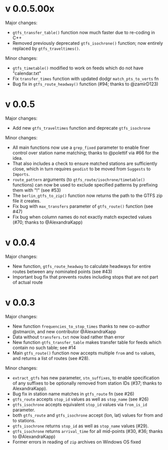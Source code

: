 # v 0.0.5.00x

Major changes:

- `gtfs_transfer_table()` function now much faster due to re-coding in C++
- Removed previously deprecated `gtfs_isochrone()` function; now entirely
  replaced by `gtfs_traveltimes()`.

Minor changes:

- `gtfs_timetable()` modified to work on feeds which do not have "calendar.txt"
- Fix `transfer_times` function with updated dodgr `match_pts_to_verts` fn
- Bug fix in `gtfs_route_headway()` function (#94; thanks to @zamirD123)


# v 0.0.5

Major changes:

- Add new `gtfs_traveltimes` function and deprecate `gtfs_isochrone`

Minor changes:

- All main functions now use a `grep_fixed` parameter to enable finer control
  over station name matching; thanks to @polettif via #66 for the idea.
- That also includes a check to ensure matched stations are sufficiently close,
  which in turn requires `geodist` to be moved from `Suggests` to `Imports`.
- `route_pattern` arguments (to `gtfs_route/isochrone/timetable()` functions)
  can now be used to exclude specified patterns by prefixing them with "!" (see
  #53)
- The `berlin_gtfs_to_zip()` function now returns the path to the GTFS zip file
  it creates.
- Fix bug with `max_transfers` parameter of `gtfs_route()` function (see #47)
- Fix bug when column names do not exactly match expected values (#70; thanks
  to @AlexandraKapp)

# v 0.0.4

Major changes:

- New function, `gtfs_route_headway` to calculate headways for entire routes
  between any nominated points (see #43)
- Important bug fix that prevents routes including stops that are not part of
  actual route


# v 0.0.3

Major changes:

- New function `frequencies_to_stop_times` thanks to new co-author @stmarcin,
  and new contributor @AlexandraKapp
- Data without `transfers.txt` now load rather than error
- New function `gtfs_transfer_table` makes transfer table for feeds which
  contain no such table; see #14
- Main `gtfs_route()` function now accepts multiple `from` and `to` values, and
  returns a list of routes (see #28).

Minor changes:

- `extract_gtfs` has new parameter, `stn_suffixes`, to enable specification of
  any suffixes to be optionally removed from station IDs (#37; thanks to
  AlexandraKapp).
- Bug fix in station name matches in `gtfs_route` fn (see #26)
- `gtfs_route` accepts `stop_id` values as well as `stop_name` (see #26)
- `gtfs_isochrone` accepts equivalent `stop_id` values via `from_is_id` parameter.
- both `gtfs_route` and `gtfs_isochrone` accept (lon, lat) values for from and
  to stations.
- `gtfs_isochrone` returns `stop_id` as well as `stop_name` values (#29).
- `gtfs_isochrone` returns `arrival_time` for all mid-points (#30, #36; thanks to @AlexandraKapp)
- Former errors in reading of `zip` archives on Windows OS fixed
